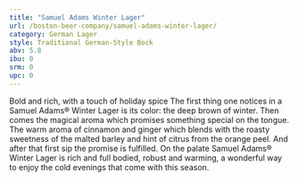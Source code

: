 ```yaml
---
title: "Samuel Adams Winter Lager"
url: /boston-beer-company/samuel-adams-winter-lager/
category: German Lager
style: Traditional German-Style Bock
abv: 5.8
ibu: 0
srm: 0
upc: 0
---
```

Bold and rich, with a touch of holiday spice
The first thing one notices in a Samuel Adams® Winter Lager is its color: the deep brown of winter. Then comes the magical aroma which promises something special on the tongue. The warm aroma of cinnamon and ginger which blends with the roasty sweetness of the malted barley and hint of citrus from the orange peel. And after that first sip the promise is fulfilled. On the palate Samuel Adams® Winter Lager is rich and full bodied, robust and warming, a wonderful way to enjoy the cold evenings that come with this season.
